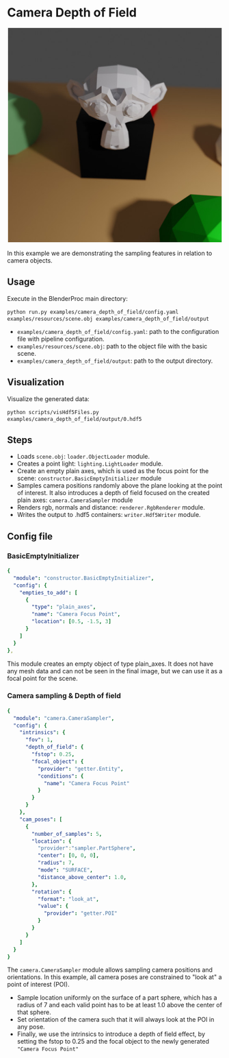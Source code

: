 # Camera Depth of Field


<p align="center">
<img src="rendering.jpg" alt="Front readme image" width=500>
</p>

In this example we are demonstrating the sampling features in relation to camera objects.

## Usage

Execute in the BlenderProc main directory:

```
python run.py examples/camera_depth_of_field/config.yaml examples/resources/scene.obj examples/camera_depth_of_field/output
```

* `examples/camera_depth_of_field/config.yaml`: path to the configuration file with pipeline configuration.
* `examples/resources/scene.obj`: path to the object file with the basic scene.
* `examples/camera_depth_of_field/output`: path to the output directory.

## Visualization

Visualize the generated data:

```
python scripts/visHdf5Files.py examples/camera_depth_of_field/output/0.hdf5
```

## Steps

* Loads `scene.obj`: `loader.ObjectLoader` module.
* Creates a point light: `lighting.LightLoader` module.
* Create an empty plain axes, which is used as the focus point for the scene: `constructor.BasicEmptyInitializer` module
* Samples camera positions randomly above the plane looking at the point of interest. It also introduces a depth of field focused on the created plain axes: `camera.CameraSampler` module
* Renders rgb, normals and distance: `renderer.RgbRenderer` module.
* Writes the output to .hdf5 containers: `writer.Hdf5Writer` module.

## Config file

### BasicEmptyInitializer

```yaml
{
  "module": "constructor.BasicEmptyInitializer",
  "config": {
    "empties_to_add": [
      {
        "type": "plain_axes",
        "name": "Camera Focus Point",
        "location": [0.5, -1.5, 3]
      }
    ]
  }
},
```

This module creates an empty object of type plain_axes. It does not have any mesh data and can not be seen in the final image, but we can use it as a focal point for the scene.

### Camera sampling & Depth of field

```yaml
{
  "module": "camera.CameraSampler",
  "config": {
    "intrinsics": {
      "fov": 1,
      "depth_of_field": {
        "fstop": 0.25,
        "focal_object": {
          "provider": "getter.Entity",
          "conditions": {
            "name": "Camera Focus Point"
          }
        }
      }
    },
    "cam_poses": [
      {
        "number_of_samples": 5,
        "location": {
          "provider":"sampler.PartSphere",
          "center": [0, 0, 0],
          "radius": 7,
          "mode": "SURFACE",
          "distance_above_center": 1.0,
        },
        "rotation": {
          "format": "look_at",
          "value": {
            "provider": "getter.POI"
          }
        }
      }
    ]
  }
}
```

The `camera.CameraSampler` module allows sampling camera positions and orientations. 
In this example, all camera poses are constrained to "look at" a point of interest (POI).

* Sample location uniformly on the surface of a part sphere, which has a radius of 7 and each valid point has to be at least 1.0 above the center of that sphere.
* Set orientation of the camera such that it will always look at the POI in any pose.
* Finally, we use the intrinsics to introduce a depth of field effect, by setting the fstop to 0.25 and the focal object to the newly generated `"Camera Focus Point"`

